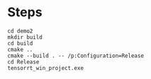 # Steps

```shell
cd demo2
mkdir build
cd build
cmake ..
cmake --build . -- /p:Configuration=Release
cd Release
tensorrt_win_project.exe
```

